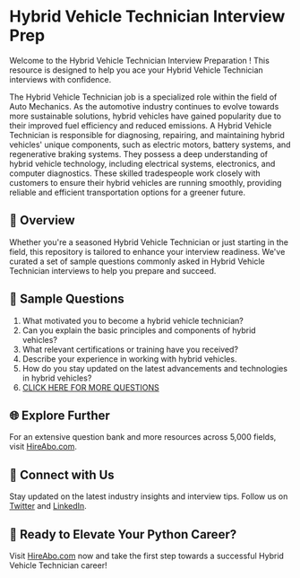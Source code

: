 # Hybrid Vehicle Technician Interview Prep

Welcome to the Hybrid Vehicle Technician Interview Preparation ! This resource is designed to help you ace your Hybrid Vehicle Technician interviews with confidence.

The Hybrid Vehicle Technician job is a specialized role within the field of Auto Mechanics. As the automotive industry continues to evolve towards more sustainable solutions, hybrid vehicles have gained popularity due to their improved fuel efficiency and reduced emissions. A Hybrid Vehicle Technician is responsible for diagnosing, repairing, and maintaining hybrid vehicles' unique components, such as electric motors, battery systems, and regenerative braking systems. They possess a deep understanding of hybrid vehicle technology, including electrical systems, electronics, and computer diagnostics. These skilled tradespeople work closely with customers to ensure their hybrid vehicles are running smoothly, providing reliable and efficient transportation options for a greener future.

## 🚀 Overview

Whether you're a seasoned Hybrid Vehicle Technician or just starting in the field, this repository is tailored to enhance your interview readiness. We've curated a set of sample questions commonly asked in Hybrid Vehicle Technician interviews to help you prepare and succeed.

## 📝 Sample Questions

1. What motivated you to become a hybrid vehicle technician?
2. Can you explain the basic principles and components of hybrid vehicles?
3. What relevant certifications or training have you received?
4. Describe your experience in working with hybrid vehicles.
5. How do you stay updated on the latest advancements and technologies in hybrid vehicles?
6. [CLICK HERE FOR MORE QUESTIONS](https://hireabo.com/job/12_4_7/Hybrid%20Vehicle%20Technician)

## 🌐 Explore Further

For an extensive question bank and more resources across 5,000 fields, visit [HireAbo.com](https://www.hireabo.com).

## 📱 Connect with Us

Stay updated on the latest industry insights and interview tips. Follow us on [Twitter](https://twitter.com/hireabo) and [LinkedIn](https://www.linkedin.com/in/hire-abo-3609972a8/).

## 🚀 Ready to Elevate Your Python Career?

Visit [HireAbo.com](https://www.hireabo.com) now and take the first step towards a successful Hybrid Vehicle Technician career!